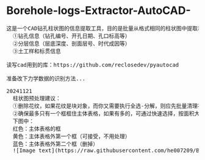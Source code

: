 # Borehole-logs-Extractor-AutoCAD-
<pre>
这是一个CAD钻孔柱状图的信息提取工具，目的是批量从格式相同的柱状图中提取以下内容：  
  ①钻孔信息（钻孔编号、开孔日期、孔口标高等）
  ②分层信息（层底深度、剖面层号、时代成因等）
  ③土工样和标贯信息

读写cad用到的库：https://github.com/reclosedev/pyautocad

准备改下力学数据的识别方法...

20241121
  柱状图预处理建议：
  ①删除花纹，如果花纹是块对象，而你又需要执行全选-分解，则应先批量清理花纹块对象，否则花纹会被分解成很多短线，增加后续处理时间：选中其中一个花纹块，右键，选择类似对象，delete键删除。
  ②确保最多只有一个框框住主体表格，如果有多的，可通过快速选择，按面积大小来筛选出全部多余的框，删掉。
  下图中：
  红色：主体表格的框
  黄色：主体表格外第一个框（可接受，不用处理）
  蓝色：主体表格外第二个框（删掉）
  ![Image text](https://raw.githubusercontent.com/he007209/Borehole-logs-Extractor-AutoCAD-/blob/main/outline.png)


<pre>
